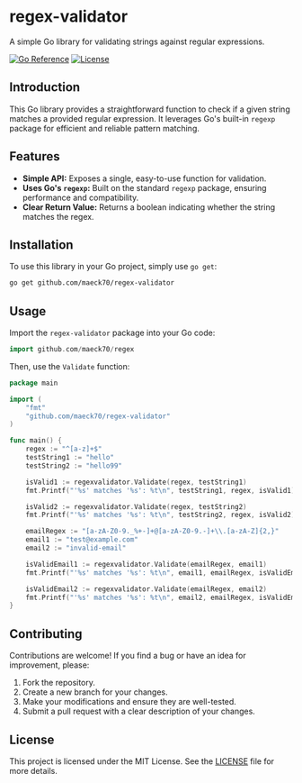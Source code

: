 # regex-validator

A simple Go library for validating strings against regular expressions.

[![Go Reference](https://pkg.go.dev/badge/github.com/maeck70/regex-validator.svg)](https://pkg.go.dev/github.com/maeck70/regex-validator)
[![License](https://img.shields.io/badge/License-MIT-yellow.svg)](https://opensource.org/licenses/MIT)
## Introduction

This Go library provides a straightforward function to check if a given string matches a provided regular expression. It leverages Go's built-in `regexp` package for efficient and reliable pattern matching.

## Features

* **Simple API:** Exposes a single, easy-to-use function for validation.
* **Uses Go's `regexp`:** Built on the standard `regexp` package, ensuring performance and compatibility.
* **Clear Return Value:** Returns a boolean indicating whether the string matches the regex.

## Installation

To use this library in your Go project, simply use `go get`:

```bash
go get github.com/maeck70/regex-validator
````

## Usage

Import the `regex-validator` package into your Go code:

```go
import github.com/maeck70/regex
```

Then, use the `Validate` function:

```go
package main

import (
	"fmt"
	"github.com/maeck70/regex-validator"
)

func main() {
	regex := "^[a-z]+$"
	testString1 := "hello"
	testString2 := "hello99"

	isValid1 := regexvalidator.Validate(regex, testString1)
	fmt.Printf("'%s' matches '%s': %t\n", testString1, regex, isValid1) // Output: 'hello' matches '^[a-z]+$': true

	isValid2 := regexvalidator.Validate(regex, testString2)
	fmt.Printf("'%s' matches '%s': %t\n", testString2, regex, isValid2) // Output: 'hello99' matches '^[a-z]+$': false

	emailRegex := "[a-zA-Z0-9._%+-]+@[a-zA-Z0-9.-]+\\.[a-zA-Z]{2,}"
	email1 := "test@example.com"
	email2 := "invalid-email"

	isValidEmail1 := regexvalidator.Validate(emailRegex, email1)
	fmt.Printf("'%s' matches '%s': %t\n", email1, emailRegex, isValidEmail1) // Output: 'test@example.com' matches '[a-zA-Z0-9._%+-]+@[a-zA-Z0-9.-]+\\.[a-zA-Z]{2,}': true

	isValidEmail2 := regexvalidator.Validate(emailRegex, email2)
	fmt.Printf("'%s' matches '%s': %t\n", email2, emailRegex, isValidEmail2) // Output: 'invalid-email' matches '[a-zA-Z0-9._%+-]+@[a-zA-Z0-9.-]+\\.[a-zA-Z]{2,}': false
}
```

## Contributing

Contributions are welcome\! If you find a bug or have an idea for improvement, please:

1.  Fork the repository.
2.  Create a new branch for your changes.
3.  Make your modifications and ensure they are well-tested.
4.  Submit a pull request with a clear description of your changes.

## License

This project is licensed under the MIT License. See the [LICENSE](https://www.google.com/search?q=LICENSE) file for more details.

```
